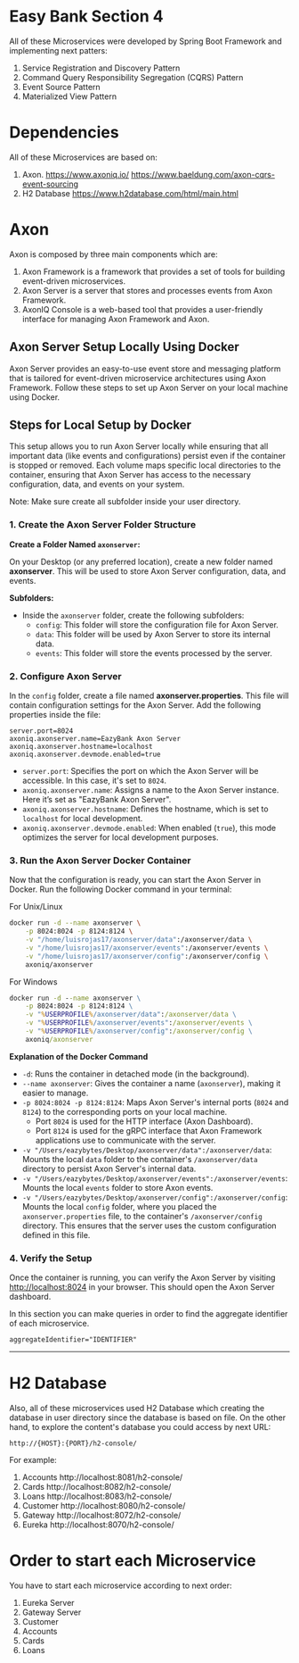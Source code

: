 # Easy Bank Section 4

All of these Microservices were developed by Spring Boot Framework and implementing next patters:

1. Service Registration and Discovery Pattern
2. Command Query Responsibility Segregation (CQRS) Pattern
3. Event Source Pattern
4. Materialized View Pattern


# Dependencies
All of these Microservices are based on:

1. Axon.
    https://www.axoniq.io/
    https://www.baeldung.com/axon-cqrs-event-sourcing
2. H2 Database
    https://www.h2database.com/html/main.html


# Axon 

Axon is composed by three main components which are:

1. Axon Framework is a framework that provides a set of tools for building event-driven microservices.
2. Axon Server is a server that stores and processes events from Axon Framework.
3. AxonIQ Console is a web-based tool that provides a user-friendly interface for managing Axon Framework and Axon.


## Axon Server Setup Locally Using Docker

Axon Server provides an easy-to-use event store and messaging platform that is tailored for event-driven microservice
architectures using Axon Framework. Follow these steps to set up Axon Server on your local machine using Docker.

## Steps for Local Setup by Docker

This setup allows you to run Axon Server locally while ensuring that all important data (like events and configurations)
persist even if the container is stopped or removed. Each volume maps specific local directories to the container,
ensuring that Axon Server has access to the necessary configuration, data, and events on your system.

Note: Make sure create all subfolder inside your user directory.

### 1. Create the Axon Server Folder Structure

**Create a Folder Named `axonserver`:**  

   On your Desktop (or any preferred location), create a new folder named **axonserver**. This   will be used to store
   Axon Server configuration, data, and events.

**Subfolders:**

   - Inside the `axonserver` folder, create the following subfolders:
     - `config`: This folder will store the configuration file for Axon Server.
     - `data`: This folder will be used by Axon Server to store its internal data.
     - `events`: This folder will store the events processed by the server.

### 2. Configure Axon Server

In the `config` folder, create a file named **axonserver.properties**. This file will contain configuration settings 
for the Axon Server. Add the following properties inside the file:

```
server.port=8024
axoniq.axonserver.name=EazyBank Axon Server
axoniq.axonserver.hostname=localhost
axoniq.axonserver.devmode.enabled=true
```

- `server.port`: Specifies the port on which the Axon Server will be accessible. In this case, it's set to `8024`.
- `axoniq.axonserver.name`: Assigns a name to the Axon Server instance. Here it’s set as "EazyBank Axon Server".
- `axoniq.axonserver.hostname`: Defines the hostname, which is set to `localhost` for local development.
- `axoniq.axonserver.devmode.enabled`: When enabled (`true`), this mode optimizes the server for local development purposes.

### 3. Run the Axon Server Docker Container

Now that the configuration is ready, you can start the Axon Server in Docker. Run the following Docker command in your terminal:

For Unix/Linux
```bash
docker run -d --name axonserver \
    -p 8024:8024 -p 8124:8124 \
    -v "/home/luisrojas17/axonserver/data":/axonserver/data \
    -v "/home/luisrojas17/axonserver/events":/axonserver/events \
    -v "/home/luisrojas17/axonserver/config":/axonserver/config \
    axoniq/axonserver
```

For Windows
```bat
docker run -d --name axonserver \
    -p 8024:8024 -p 8124:8124 \
    -v "%USERPROFILE%/axonserver/data":/axonserver/data \
    -v "%USERPROFILE%/axonserver/events":/axonserver/events \
    -v "%USERPROFILE%/axonserver/config":/axonserver/config \
    axoniq/axonserver
```

**Explanation of the Docker Command**

- `-d`: Runs the container in detached mode (in the background).
- `--name axonserver`: Gives the container a name (`axonserver`), making it easier to manage.
- `-p 8024:8024 -p 8124:8124`: Maps Axon Server's internal ports (`8024` and `8124`) to the corresponding ports on your local machine. 
  - Port `8024` is used for the HTTP interface (Axon Dashboard).
  - Port `8124` is used for the gRPC interface that Axon Framework applications use to communicate with the server.
- `-v "/Users/eazybytes/Desktop/axonserver/data":/axonserver/data`: Mounts the local `data` folder to the container's `/axonserver/data` directory to persist Axon Server's internal data.
- `-v "/Users/eazybytes/Desktop/axonserver/events":/axonserver/events`: Mounts the local `events` folder to store Axon events.
- `-v "/Users/eazybytes/Desktop/axonserver/config":/axonserver/config`: Mounts the local `config` folder, where you placed the `axonserver.properties` file, to the container's `/axonserver/config` directory. This ensures that the server uses the custom configuration defined in this file.

### 4. Verify the Setup

Once the container is running, you can verify the Axon Server by visiting [http://localhost:8024](http://localhost:8024) in your browser.
This should open the Axon Server dashboard.

In this section you can make queries in order to find the aggregate identifier of each microservice.
    
    aggregateIdentifier="IDENTIFIER"

---

# H2 Database
Also, all of these microservices used H2 Database which creating the database in user directory since the database 
is based on file. On the other hand, to explore the content's database you could access by next URL:

    http://{HOST}:{PORT}/h2-console/

For example:

1. Accounts
    http://localhost:8081/h2-console/
2. Cards
    http://localhost:8082/h2-console/
3. Loans
    http://localhost:8083/h2-console/
4. Customer
    http://localhost:8080/h2-console/
5. Gateway
    http://localhost:8072/h2-console/
6. Eureka
    http://localhost:8070/h2-console/ 


# Order to start each Microservice
You have to start each microservice according to next order:

1. Eureka Server
2. Gateway Server
3. Customer
4. Accounts
5. Cards
6. Loans
